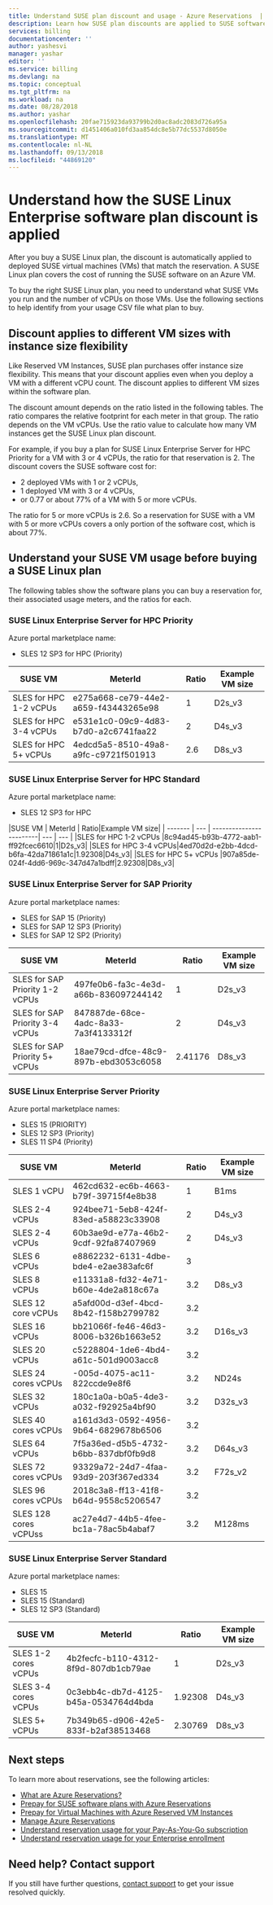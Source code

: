 ```yaml
---
title: Understand SUSE plan discount and usage - Azure Reservations  | Microsoft Docs
description: Learn how SUSE plan discounts are applied to SUSE software on virtual machines.
services: billing
documentationcenter: ''
author: yashesvi
manager: yashar
editor: ''
ms.service: billing
ms.devlang: na
ms.topic: conceptual
ms.tgt_pltfrm: na
ms.workload: na
ms.date: 08/28/2018
ms.author: yashar
ms.openlocfilehash: 20fae715923da93799b2d0ac8adc2083d726a95a
ms.sourcegitcommit: d1451406a010fd3aa854dc8e5b77dc5537d8050e
ms.translationtype: MT
ms.contentlocale: nl-NL
ms.lasthandoff: 09/13/2018
ms.locfileid: "44869120"
---
```

# <a name="understand-how-the-suse-linux-enterprise-software-plan-discount-is-applied"></a>Understand how the SUSE Linux Enterprise software plan discount is applied

After you buy a SUSE Linux plan, the discount is automatically applied to deployed SUSE virtual machines (VMs) that match the reservation. A SUSE Linux plan covers the cost of running the SUSE software on an Azure VM.

To buy the right SUSE Linux plan, you need to understand what SUSE VMs you run and the number of vCPUs on those VMs. Use the following sections to help identify from your usage CSV file what plan to buy.

## <a name="discount-applies-to-different-vm-sizes-with-instance-size-flexibility"></a>Discount applies to different VM sizes with instance size flexibility

Like Reserved VM Instances, SUSE plan purchases offer instance size flexibility. This means that your discount applies even when you deploy a VM with a different vCPU count. The discount applies to different VM sizes within the software plan.

The discount amount depends on the ratio listed in the following tables. The ratio compares the relative footprint for each meter in that group. The ratio depends on the VM vCPUs. Use the ratio value to calculate how many VM instances get the SUSE Linux plan discount.

For example, if you buy a plan for SUSE Linux Enterprise Server for HPC Priority for a VM with 3 or 4 vCPUs, the ratio for that reservation is 2. The discount covers the SUSE software cost for:

- 2 deployed VMs with 1 or 2 vCPUs,
- 1 deployed VM with 3 or 4 vCPUs,
- or 0.77 or about 77% of a VM with 5 or more vCPUs.

The ratio for 5 or more vCPUs is 2.6. So a reservation for SUSE with a VM with 5 or more vCPUs covers a only portion of the software cost, which is about 77%.

## <a name="understand-your-suse-vm-usage-before-buying-a-suse-linux-plan"></a>Understand your SUSE VM usage before buying a SUSE Linux plan

The following tables show the software plans you can buy a reservation for, their associated usage meters, and the ratios for each.

### <a name="suse-linux-enterprise-server-for-hpc-priority"></a>SUSE Linux Enterprise Server for HPC Priority

Azure portal marketplace name:

- SLES 12 SP3 for HPC (Priority)

|SUSE VM | MeterId| Ratio| Example VM size|
| -------| ------------------------| --- |--- |
|SLES for HPC 1-2 vCPUs|e275a668-ce79-44e2-a659-f43443265e98|1|D2s_v3|
|SLES for HPC 3-4 vCPUs|e531e1c0-09c9-4d83-b7d0-a2c6741faa22|2|D4s_v3|
|SLES for HPC 5+ vCPUs|4edcd5a5-8510-49a8-a9fc-c9721f501913|2.6|D8s_v3|

### <a name="suse-linux-enterprise-server-for-hpc-standard"></a>SUSE Linux Enterprise Server for HPC Standard

Azure portal marketplace name:

- SLES 12 SP3 for HPC

|SUSE VM | MeterId | Ratio|Example VM size|
| ------- | --- | ------------------------| --- | --- |
|SLES for HPC 1-2 vCPUs |8c94ad45-b93b-4772-aab1-ff92fcec6610|1|D2s_v3|
|SLES for HPC 3-4 vCPUs|4ed70d2d-e2bb-4dcd-b6fa-42da71861a1c|1.92308|D4s_v3|
|SLES for HPC 5+ vCPUs |907a85de-024f-4dd6-969c-347d47a1bdff|2.92308|D8s_v3|

### <a name="suse-linux-enterprise-server-for-sap-priority"></a>SUSE Linux Enterprise Server for SAP Priority

Azure portal marketplace names:

- SLES for SAP 15 (Priority)
- SLES for SAP 12 SP3 (Priority)
- SLES for SAP 12 SP2 (Priority)

|SUSE VM | MeterId | Ratio|Example VM size|
| ------- |------------------------| --- | --- |
|SLES for SAP Priority 1-2 vCPUs|497fe0b6-fa3c-4e3d-a66b-836097244142|1|D2s_v3|
|SLES for SAP Priority 3-4 vCPUs |847887de-68ce-4adc-8a33-7a3f4133312f|2|D4s_v3|
|SLES for SAP Priority 5+ vCPUs |18ae79cd-dfce-48c9-897b-ebd3053c6058|2.41176|D8s_v3|

### <a name="suse-linux-enterprise-server-priority"></a>SUSE Linux Enterprise Server Priority

Azure portal marketplace names:

- SLES 15 (PRIORITY)
- SLES 12 SP3 (Priority)
- SLES 11 SP4 (Priority)

|SUSE VM | MeterId | Ratio|Example VM size|
| ------- |------------------------| --- |--- |
|SLES 1 vCPU|462cd632-ec6b-4663-b79f-39715f4e8b38|1|B1ms|
|SLES 2-4 vCPUs |924bee71-5eb8-424f-83ed-a58823c33908|2|D4s_v3|
|SLES 2-4 vCPUs |60b3ae9d-e77a-46b2-9cdf-92fa87407969|2|D4s_v3|
|SLES 6 vCPUs |e8862232-6131-4dbe-bde4-e2ae383afc6f|3||
|SLES 8 vCPUs |e11331a8-fd32-4e71-b60e-4de2a818c67a|3.2|D8s_v3|
|SLES 12 core vCPUs |a5afd00d-d3ef-4bcd-8b42-f158b2799782|3.2||
|SLES 16 vCPUs |bb21066f-fe46-46d3-8006-b326b1663e52|3.2| D16s_v3|
|SLES 20 vCPUs |c5228804-1de6-4bd4-a61c-501d9003acc8|3.2| |
|SLES 24 cores vCPUs |-005d-4075-ac11-822ccde9e8f6|3.2| ND24s|
|SLES 32 vCPUs |180c1a0a-b0a5-4de3-a032-f92925a4bf90|3.2| D32s_v3|
|SLES 40 cores vCPUs |a161d3d3-0592-4956-9b64-6829678b6506|3.2||
|SLES 64 vCPUs |7f5a36ed-d5b5-4732-b6bb-837dbf0fb9d8|3.2| D64s_v3|
|SLES 72 cores vCPUs |93329a72-24d7-4faa-93d9-203f367ed334|3.2|F72s_v2|
|SLES 96 cores vCPUs |2018c3a8-ff13-41f8-b64d-9558c5206547|3.2||
|SLES 128 cores vCPUss |ac27e4d7-44b5-4fee-bc1a-78ac5b4abaf7|3.2| M128ms|

### <a name="suse-linux-enterprise-server-standard"></a>SUSE Linux Enterprise Server Standard

Azure portal marketplace names:

- SLES 15
- SLES 15 (Standard)
- SLES 12 SP3 (Standard)

|SUSE VM | MeterId | Ratio|Example VM size|
| ------- |------------------------| --- |--- |
|SLES 1-2 cores vCPUs |4b2fecfc-b110-4312-8f9d-807db1cb79ae|1|D2s_v3|
|SLES 3-4 cores vCPUs |0c3ebb4c-db7d-4125-b45a-0534764d4bda|1.92308|D4s_v3|
|SLES 5+ vCPUs |7b349b65-d906-42e5-833f-b2af38513468|2.30769| D8s_v3|

## <a name="next-steps"></a>Next steps

To learn more about reservations, see the following articles:

- [What are Azure Reservations?](billing-save-compute-costs-reservations.md)
- [Prepay for SUSE software plans with Azure Reservations](../virtual-machines/linux/prepay-suse-software-charges.md)
- [Prepay for Virtual Machines with Azure Reserved VM Instances](../virtual-machines/windows/prepay-reserved-vm-instances.md)
- [Manage Azure Reservations](billing-manage-reserved-vm-instance.md)
- [Understand reservation usage for your Pay-As-You-Go subscription](billing-understand-reserved-instance-usage.md)
- [Understand reservation usage for your Enterprise enrollment](billing-understand-reserved-instance-usage-ea.md)

## <a name="need-help-contact-support"></a>Need help? Contact support

If you still have further questions, [contact support](https://portal.azure.com/?#blade/Microsoft_Azure_Support/HelpAndSupportBlade) to get your issue resolved quickly.